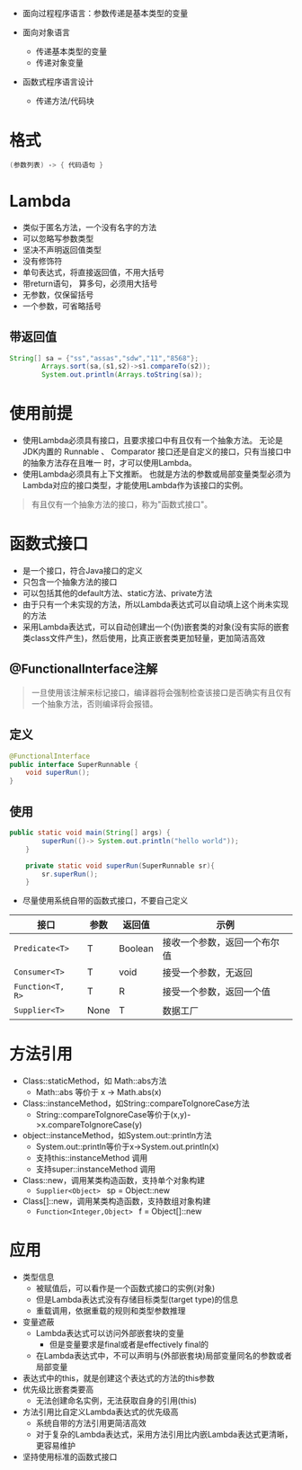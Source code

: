 - 面向过程程序语言：参数传递是基本类型的变量
- 面向对象语言

  - 传递基本类型的变量
  - 传递对象变量

- 函数式程序语言设计

  - 传递方法/代码块

# 格式

```java
(参数列表) ‐> { 代码语句 }
```

# Lambda

- 类似于匿名方法，一个没有名字的方法
- 可以忽略写参数类型
- 坚决不声明返回值类型
- 没有修饰符
- 单句表达式，将直接返回值，不用大括号
- 带return语句， 算多句，必须用大括号
- 无参数，仅保留括号
- 一个参数，可省略括号

## 带返回值

```java
String[] sa = {"ss","assas","sdw","11","8568"};
        Arrays.sort(sa,(s1,s2)->s1.compareTo(s2));
        System.out.println(Arrays.toString(sa));
```

# 使用前提

- 使用Lambda必须具有接口，且要求接口中有且仅有一个抽象方法。 无论是JDK内置的 Runnable 、 Comparator 接口还是自定义的接口，只有当接口中的抽象方法存在且唯一 时，才可以使用Lambda。
- 使用Lambda必须具有上下文推断。 也就是方法的参数或局部变量类型必须为Lambda对应的接口类型，才能使用Lambda作为该接口的实例。

> 有且仅有一个抽象方法的接口，称为"函数式接口"。

# 函数式接口

- 是一个接口，符合Java接口的定义
- 只包含一个抽象方法的接口
- 可以包括其他的default方法、static方法、private方法
- 由于只有一个未实现的方法，所以Lambda表达式可以自动填上这个尚未实现的方法
- 采用Lambda表达式，可以自动创建出一个(伪)嵌套类的对象(没有实际的嵌套类class文件产生)，然后使用，比真正嵌套类更加轻量，更加简洁高效

## @FunctionalInterface注解

> 一旦使用该注解来标记接口，编译器将会强制检查该接口是否确实有且仅有一个抽象方法，否则编译将会报错。

## 定义

```java
@FunctionalInterface
public interface SuperRunnable {
    void superRun();
}
```

## 使用

```java
public static void main(String[] args) {
        superRun(()-> System.out.println("hello world"));
    }

    private static void superRun(SuperRunnable sr){
        sr.superRun();
    }
```

- 尽量使用系统自带的函数式接口，不要自己定义

接口               | 参数   | 返回值     | 示例
---------------- | ---- | ------- | --------------
`Predicate<T>`   | T    | Boolean | 接收一个参数，返回一个布尔值
`Consumer<T>`    | T    | void    | 接受一个参数，无返回
`Function<T, R>` | T    | R       | 接受一个参数，返回一个值
`Supplier<T>`    | None | T       | 数据工厂

# 方法引用

- Class::staticMethod，如 Math::abs方法
  - Math::abs 等价于 x -> Math.abs(x)
- Class::instanceMethod，如String::compareToIgnoreCase方法
  - String::compareToIgnoreCase等价于(x,y)->x.compareToIgnoreCase(y)
- object::instanceMethod，如System.out::println方法
  - System.out::println等价于x->System.out.println(x)
  - 支持this::instanceMethod 调用
  - 支持super::instanceMethod 调用
- Class::new，调用某类构造函数，支持单个对象构建
  - `Supplier<Object> ` sp = Object::new
- Class[]::new，调用某类构造函数，支持数组对象构建
  - `Function<Integer,Object> ` f = Object[]::new

# 应用

- 类型信息
  - 被赋值后，可以看作是一个函数式接口的实例(对象)
  - 但是Lambda表达式没有存储目标类型(target type)的信息
  - 重载调用，依据重载的规则和类型参数推理
- 变量遮蔽
  - Lambda表达式可以访问外部嵌套块的变量
    - 但是变量要求是final或者是effectively final的
  - 在Lambda表达式中，不可以声明与(外部嵌套块)局部变量同名的参数或者局部变量
- 表达式中的this，就是创建这个表达式的方法的this参数
- 优先级比嵌套类要高
  - 无法创建命名实例，无法获取自身的引用(this)
- 方法引用比自定义Lambda表达式的优先级高
  - 系统自带的方法引用更简洁高效
  - 对于复杂的Lambda表达式，采用方法引用比内嵌Lambda表达式更清晰，更容易维护
- 坚持使用标准的函数式接口